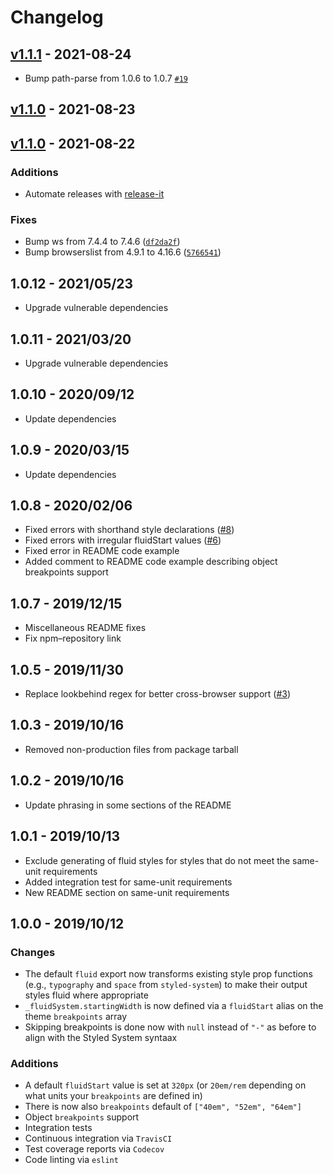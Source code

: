 # Changelog

## [v1.1.1](https://github.com/galacemiguel/fluid-system/compare/v1.1.0...v1.1.1) - 2021-08-24

- Bump path-parse from 1.0.6 to 1.0.7 [`#19`](https://github.com/galacemiguel/fluid-system/pull/19)

## [v1.1.0](https://github.com/galacemiguel/fluid-system/compare/v1.0.12...v1.1.0) - 2021-08-23

<!-- auto-changelog-above -->

## [v1.1.0](https://github.com/galacemiguel/fluid-system/compare/v1.0.13...v1.1.0) - 2021-08-22

### Additions

- Automate releases with [release-it](https://github.com/release-it/release-it)

### Fixes

- Bump ws from 7.4.4 to 7.4.6 ([`df2da2f`](https://github.com/galacemiguel/fluid-system/commit/df2da2f9564b5f095d08ec2af6e238d49c07354f))
- Bump browserslist from 4.9.1 to 4.16.6 ([`5766541`](https://github.com/galacemiguel/fluid-system/commit/5766541912adfd8eff53f379e64b9d79d53da304))

## 1.0.12 - 2021/05/23

- Upgrade vulnerable dependencies

## 1.0.11 - 2021/03/20

- Upgrade vulnerable dependencies

## 1.0.10 - 2020/09/12

- Update dependencies

## 1.0.9 - 2020/03/15

- Update dependencies

## 1.0.8 - 2020/02/06

- Fixed errors with shorthand style declarations ([#8](https://github.com/galacemiguel/fluid-system/issues/8))
- Fixed errors with irregular fluidStart values ([#6](https://github.com/galacemiguel/fluid-system/issues/6))
- Fixed error in README code example
- Added comment to README code example describing object breakpoints support

## 1.0.7 - 2019/12/15

- Miscellaneous README fixes
- Fix npm–repository link

## 1.0.5 - 2019/11/30

- Replace lookbehind regex for better cross-browser support ([#3](https://github.com/galacemiguel/fluid-system/issues/3))

## 1.0.3 - 2019/10/16

- Removed non-production files from package tarball

## 1.0.2 - 2019/10/16

- Update phrasing in some sections of the README

## 1.0.1 - 2019/10/13

- Exclude generating of fluid styles for styles that do not meet the same-unit requirements
- Added integration test for same-unit requirements
- New README section on same-unit requirements

## 1.0.0 - 2019/10/12

### Changes

- The default `fluid` export now transforms existing style prop functions (e.g., `typography` and `space` from `styled-system`) to make their output styles fluid where appropriate
- `_fluidSystem.startingWidth` is now defined via a `fluidStart` alias on the theme `breakpoints` array
- Skipping breakpoints is done now with `null` instead of `"-"` as before to align with the Styled System syntaax

### Additions

- A default `fluidStart` value is set at `320px` (or `20em/rem` depending on what units your `breakpoints` are defined in)
- There is now also `breakpoints` default of `["40em", "52em", "64em"]`
- Object `breakpoints` support
- Integration tests
- Continuous integration via `TravisCI`
- Test coverage reports via `Codecov`
- Code linting via `eslint`

